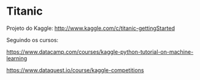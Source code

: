 Titanic
=======

Projeto do Kaggle: http://www.kaggle.com/c/titanic-gettingStarted

Seguindo os cursos: 

https://www.datacamp.com/courses/kaggle-python-tutorial-on-machine-learning

https://www.dataquest.io/course/kaggle-competitions
